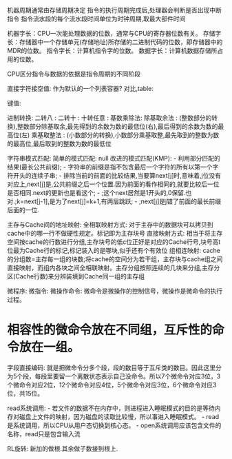 机器周期通常由存储周期决定
指令的执行周期完成后,处理器会判断是否出现中断指令
指令流水段的每个流水段时间单位为时钟周期,取最大部件时间

机器字长：CPU一次能处理数据的位数，通常与CPU的寄存器位数有关。
存储字长：存储器中一个存储单元(存储地址)所存储的二进制代码的位数，即存储器中的MDR的位数。
指令字长：计算机指令字的位数。
数据字长：计算机数据存储所占用的位数。

CPU区分指令与数据的依据是指令周期的不同阶段


直接字符接空值: 作为默认的一个列表容器?
对比,table:

键值:

进制转换: 
    二转八 :
    二转十 :
    十转任意 :
        基数乘除法:
            除基取余法 : (整数部分的转换),整数部分除基取余,最先得到的余数为数的最低位(右),最后得到的余数为数的最高位(左)
            乘基取整法 : (小数部分的转换),小数部分乘基取整,最先取到的整数为数的最高位,最后取到的整数为数的最低位



字符串模式匹配:
    简单的模式匹配: null
    改进的模式匹配(KMP):
        - 利用部分匹配的结果(最长公共前缀);
        - 字符串的前缀是指不包含最后一个字符的所有以第一个字符开头的连续子串;
        - 排除当前的前面的比较结果,当要算next[j]时,意味着,j位没有对应上,next[j]是,公共前缀之后一个位置.因为前面的看作相同的,就要比较后一位是否相同.next的更新也是看这个;
        - ;这个next居然是1开头的,0保留.也对.;k=next[j-1],是为了next[j]=k+1,有两层跳跃;
        - ;next[j]是j错了前面的最长前缀后面的一位.

主存与Cache间的地址映射:
    全相联映射方式: 对于主存中的数据块可以拷贝到cache中的哪一行不做硬性规定。标记即为主存块号
    直接映射方式: 相当于将主存空间按cache的行数进行分组,主存块号的低c位正好是对应的Cache行号,块号高t位最为Cache行的标记,标记装入的是哪块,似乎还有个有效位
    组相连映射: cache的分组数=主存每一组的块数;将cache的空间分为若干组，主存块与cache组之间直接映射，而组内各块之间全相联映射。主存分组按照连续的几块来分组,主存分区(Cache行数)来分辨装填到Cache同一组的主存组

微程序:
    微指令:
        微操作命令: 微命令是微操作的控制信号，微操作是微命令的执行过程。

# 相容性的微命令放在不同组，互斥性的命令放在一组。

字段直接编码: 就是把微命令分多个段，段的数目等于互斥类的数目。因此这里分为5个段，每段里要留一个离散状态表示自己没命令。所以7个微命令对应3位，3个微命令对应2位，12个微命令对应4位，5个微命令对应3位，6个微命令对应3位，共15位。

read系统调用:
    - 若文件的数据不在内存中，则进程进入睡眠模式的目的是等待内存对磁盘上文件的映射，因为磁盘的读取比较慢，所以事进入睡眠模式。
    - read是系统调用，所以CPU从用户态切换到核心态。
    - open系统调用应该包含文件的名称，read只是包含输入流


RL旋转: 新加的做根.其余做子数接到根上.
